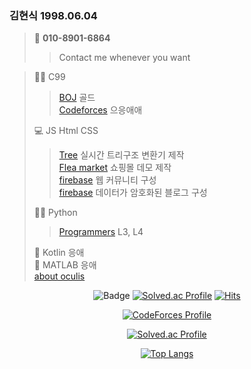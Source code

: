 <div class="text-justify>
<div class="pull-left">

### 김현식 1998.06.04
> 📱 <b>010-8901-6864</b>
>> Contact me whenever you want  

> :biking_man: C99  
>> [BOJ](https://github.com/oculi-s/Baekjoon) 골드  
>> [Codeforces](https://github.com/oculi-s/Codeforces) 으응애애  
> 
> :computer: JS Html CSS
>> [Tree](https://github.com/oculi-s/tree) 실시간 트리구조 변환기 제작  
>> [Flea market](https://github.com/oculi-s/flea_market) 쇼핑몰 데모 제작  
>> [firebase](https://github.com/oculi-s/ohddul) 웹 커뮤니티 구성  
>> [firebase](https://github.com/oculi-s/blog) 데이터가 암호화된 블로그 구성  
> 
> :running_man: Python
>> [Programmers](https://github.com/oculi-s/Programmers) L3, L4
>> 
> :iphone: Kotlin 응애  
> :robot: MATLAB 응애  
> [about oculis](https://latina.bab2min.pe.kr/xe/lk/oculus?form=oculis)

</div>
<div class="pull-right" align="center">

![Badge](https://cp-logo.vercel.app/codeforces/oculis)
[![Solved.ac Profile](http://mazassumnida.wtf/api/mini/generate_badge?boj=oculis)](https://solved.ac/oculis)
[![Hits](https://hits.seeyoufarm.com/api/count/incr/badge.svg?url=https%3A%2F%2Fgithub.com%2Foculis0925&count_bg=%23000000&title_bg=%23D32424&icon=&icon_color=%23FF5555&title=hits&edge_flat=false)](https://hits.seeyoufarm.com)

[![CodeForces Profile](https://cf.leed.at?id=oculis)](https://codeforces.com/profile/oculis)
                                      
[![Solved.ac Profile](http://mazassumnida.wtf/api/v2/generate_badge?boj=oculis)](https://solved.ac/oculis/)

[![Top Langs](https://github-readme-stats.vercel.app/api/top-langs/?username=oculi-s&layout=compact)](https://github.com/anuraghazra/github-readme-stats)

</div>
</div>
